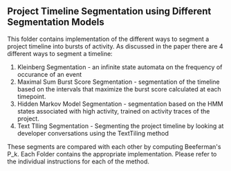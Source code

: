 ## Project Timeline Segmentation using Different Segmentation Models

This folder contains implementation of the different ways to segment a project timeline into bursts of activity. As discussed in the paper there are 4 different ways to segment a timeline:
1. Kleinberg Segmentation - an infinite state automata on the frequency of occurance of an event
2. Maximal Sum Burst Score Segmentation - segmentation of the timeline based on the intervals that maximize the burst score calculated at each timepoint.
3. Hidden Markov Model Segmentation - segmentation based on the HMM states associated with high activity, trained on activity traces of the project.
4. Text TIling Segmentation - Segmenting the project timeline by looking at developer conversations using the TextTiling method

These segments are compared with each other by computing Beeferman's P_k. Each Folder contains the appropriate implementation. Please refer to the individual instructions for each of the method.
